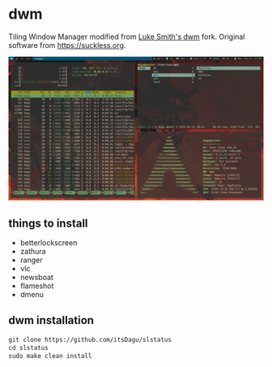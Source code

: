 # dwm
Tiling Window Manager modified from [Luke Smith's dwm](https://github.com/LukeSmithxyz/dwm) fork. Original software from https://suckless.org.

![screenshot of dwm desktop](https://raw.githubusercontent.com/itsDagu/dwm/master/images/comfy_linux.png)

## things to install
+ betterlockscreen
+ zathura
+ ranger
+ vlc
+ newsboat
+ flameshot
+ dmenu

## dwm installation
```
git clone https://github.com/itsDagu/slstatus
cd slstatus
sudo make clean install
```
